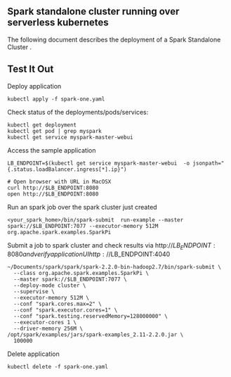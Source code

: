 ## Spark standalone cluster running over serverless kubernetes

The following document describes the deployment of a Spark Standalone Cluster .


## Test It Out

Deploy application

```
kubectl apply -f spark-one.yaml
```

Check status of the deployments/pods/services:

```
kubectl get deployment
kubectl get pod | grep myspark
kubectl get service myspark-master-webui
```

Access the sample application

```
LB_ENDPOINT=$(kubectl get service myspark-master-webui  -o jsonpath="{.status.loadBalancer.ingress[*].ip}")

# Open browser with URL in MacOSX
curl http://$LB_ENDPOINT:8080
open http://$LB_ENDPOINT:8080
```

Run an spark job over the spark cluster just created

```
<your_spark_home>/bin/spark-submit  run-example --master spark://$LB_ENDPOINT:7077 --executor-memory 512M  org.apache.spark.examples.SparkPi

```

Submit a job to spark cluster and check results via http://$LB_ENDPOINT:8080 and verify application UI http://$LB_ENDPOINT:4040

```
~/Documents/spark/spark/spark-2.2.0-bin-hadoop2.7/bin/spark-submit \
  --class org.apache.spark.examples.SparkPi \
  --master spark://$LB_ENDPOINT:7077 \
  --deploy-mode cluster \
  --supervise \
  --executor-memory 512M \
  --conf "spark.cores.max=2" \
  --conf "spark.executor.cores=1" \
  --conf "spark.testing.reservedMemory=128000000" \
  --executor-cores 1 \
  --driver-memory 256M \
/opt/spark/examples/jars/spark-examples_2.11-2.2.0.jar \
  100000

```


Delete application


```
kubectl delete -f spark-one.yaml
```

